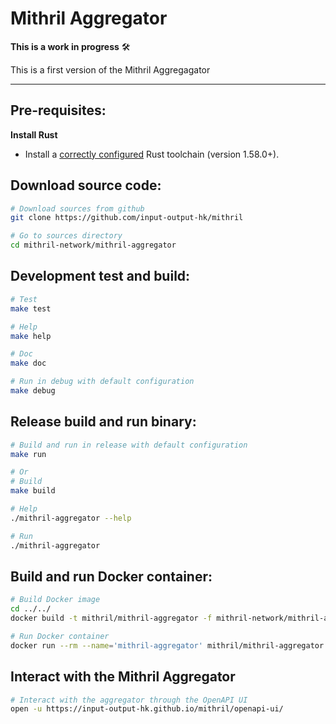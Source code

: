 # Mithril Aggregator

**This is a work in progress** :hammer_and_wrench:

This is a first version of the Mithril Aggregagator

---
## Pre-requisites:

**Install Rust**

- Install a [correctly configured](https://www.rust-lang.org/learn/get-started) Rust toolchain (version 1.58.0+). 


## Download source code:
```bash
# Download sources from github
git clone https://github.com/input-output-hk/mithril

# Go to sources directory
cd mithril-network/mithril-aggregator
```

## Development test and build:
```bash
# Test
make test

# Help
make help

# Doc
make doc

# Run in debug with default configuration
make debug
```

## Release build and run binary:
```bash
# Build and run in release with default configuration
make run

# Or
# Build
make build

# Help
./mithril-aggregator --help

# Run
./mithril-aggregator
```

## Build and run Docker container:

```bash
# Build Docker image
cd ../../
docker build -t mithril/mithril-aggregator -f mithril-network/mithril-aggregator/Dockerfile .

# Run Docker container
docker run --rm --name='mithril-aggregator' mithril/mithril-aggregator
```

## Interact with the Mithril Aggregator
```bash
# Interact with the aggregator through the OpenAPI UI
open -u https://input-output-hk.github.io/mithril/openapi-ui/
```

